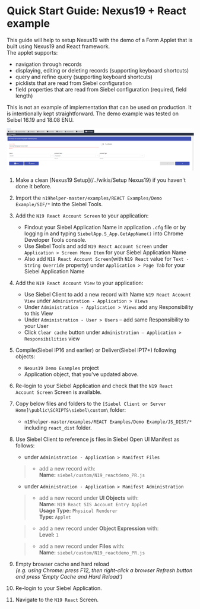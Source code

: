 # Quick Start Guide: Nexus19 + React example

This guide will help to setup Nexus19 with the demo of a Form Applet that is built using Nexus19 and React framework.
<br>The applet supports:
- navigation through records
- displaying, editing or deleting records (supporting keyboard shortcuts)
- query and refine query (supporting keyboard shortcuts)
- picklists that are read from Siebel configuration
- field properties that are read from Siebel configuration (required, field length)

This is not an example of implementation that can be used on production. It is intentionally kept straightforward.
The demo example was tested on Seibel 16.19 and 18.08 ENU.

 ![result](demo_react.png)

1. Make a clean [Nexus19 Setup](/../wikis/Setup Nexus19) if you haven't done it before.
1. Import the `n19helper-master/examples/REACT Examples/Demo Example/SIF/*` into the Siebel Tools.
1. Add the `N19 React Account Screen` to your application:
      * Findout your Siebel Application Name in application `.cfg` file or by logging in and typing `SiebelApp.S_App.GetAppName()` into Chrome Developer Tools console.
      * Use Siebel Tools and add `N19 React Account Screen` under `Application > Screen Menu Item` for your Siebel Application Name
      * Also add `N19 React Account Screen`(with `N19 React` value for `Text - String Override` property) under `Application > Page Tab` for your Siebel Application Name
1. Add the `N19 React Account View` to your application:
      * Use Siebel Client to add a new record with Name `N19 React Account View` under `Administration - Application > Views`
      * Under `Administration - Application > Views` add any Responsibility to this View
      * Under `Administration - User > Users` – add same Responsibility to your User
      * Click `Clear cache` button under `Administration – Application > Responsibilities` view
1. Compile(Siebel IP16 and earlier) or Deliver(Siebel IP17+) following objects: 
    * `Nexus19 Demo Examples` project
    * Application object, that you've updated above.
1. Re-login to your Siebel Application and check that the `N19 React Account Screen` Screen is available.
1. Copy below files and folders to the `[Siebel Client or Server Home]\public\SCRIPTS\siebel\custom\` folder:
    * `n19helper-master/examples/REACT Examples/Demo Example/JS_DIST/*` including `react_dist` folder.
1. Use Siebel Client to reference js files in Siebel Open UI Manifest as follows:
	- under `Administration - Application > Manifest Files` 
	>- add a new record with: 
	><br>**Name:** `siebel/custom/N19_reactdemo_PR.js`

	- under `Administration - Application > Manifest Administration` 

   >- add a new record under **UI Objects** with: 
   >    <br>**Name:** `N19 React SIS Account Entry Applet`
   >    <br>**Usage Type:** `Physical Renderer`
   >    <br>**Type:** `Applet`

   >- add a new record under **Object Expression** with:
   >    <br>**Level:** `1`

   >- add a new record under **Files** with:
   ><br>**Name:** `siebel/custom/N19_reactdemo_PR.js`

1. Empty browser cache and hard reload
   <br>*(e.g. using Chrome: press F12, then right-click a browser Refresh button and press ‘Empty Cache and Hard Reload’)*
1. Re-login to your Siebel Application.
1. Navigate to the `N19 React` Screen.
